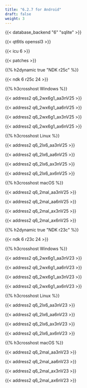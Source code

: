 ```yaml
---
title: "6.2.7 for Android"
draft: false
weight: 3
---
```


{{< database_backend "6" "sqlite" >}}

{{< qt6tls openssl3 >}}

{{< icu 6 >}}

{{< patches >}}

{{% h2dynamic true "NDK r25c" %}}

{{< ndk 6 r25c 24 >}}

{{% h3crosshost Windows %}}

{{< address2 q6_2wx6g1_aa3nV25 >}}

{{< address2 q6_2wx6g1_aa6nV25 >}}

{{< address2 q6_2wx6g1_ax3nV25 >}}

{{< address2 q6_2wx6g1_ax6nV25 >}}

{{% h3crosshost Linux %}}

{{< address2 q6_2lx6_aa3nV25 >}}

{{< address2 q6_2lx6_aa6nV25 >}}

{{< address2 q6_2lx6_ax3nV25 >}}

{{< address2 q6_2lx6_ax6nV25 >}}

{{% h3crosshost macOS %}}

{{< address2 q6_2mal_aa3nV25 >}}

{{< address2 q6_2mal_aa6nV25 >}}

{{< address2 q6_2mal_ax3nV25 >}}

{{< address2 q6_2mal_ax6nV25 >}}

{{% h2dynamic true "NDK r23c" %}}

{{< ndk 6 r23c 24 >}}

{{% h3crosshost Windows %}}

{{< address2 q6_2wx6g1_aa3nV23 >}}

{{< address2 q6_2wx6g1_aa6nV23 >}}

{{< address2 q6_2wx6g1_ax3nV23 >}}

{{< address2 q6_2wx6g1_ax6nV23 >}}

{{% h3crosshost Linux %}}

{{< address2 q6_2lx6_aa3nV23 >}}

{{< address2 q6_2lx6_aa6nV23 >}}

{{< address2 q6_2lx6_ax3nV23 >}}

{{< address2 q6_2lx6_ax6nV23 >}}

{{% h3crosshost macOS %}}

{{< address2 q6_2mal_aa3nV23 >}}

{{< address2 q6_2mal_aa6nV23 >}}

{{< address2 q6_2mal_ax3nV23 >}}

{{< address2 q6_2mal_ax6nV23 >}}
